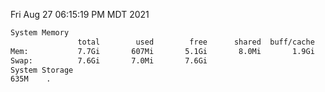 Fri Aug 27 06:15:19 PM MDT 2021
```bash
System Memory
               total        used        free      shared  buff/cache   available
Mem:           7.7Gi       607Mi       5.1Gi       8.0Mi       1.9Gi       6.8Gi
Swap:          7.6Gi       7.0Mi       7.6Gi
System Storage
635M	.
```
